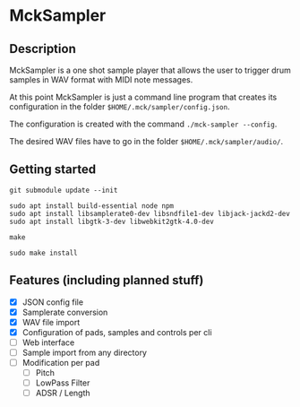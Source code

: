 # MckSampler

## Description

MckSampler is a one shot sample player that allows the user to trigger drum samples in WAV format with MIDI note messages.

At this point MckSampler is just a command line program that creates its configuration in the folder ```$HOME/.mck/sampler/config.json```.

The configuration is created with the command ```./mck-sampler --config```.

The desired WAV files have to go in the folder ```$HOME/.mck/sampler/audio/```.

## Getting started

```
git submodule update --init

sudo apt install build-essential node npm
sudo apt install libsamplerate0-dev libsndfile1-dev libjack-jackd2-dev
sudo apt install libgtk-3-dev libwebkit2gtk-4.0-dev

make

sudo make install
```

## Features (including planned stuff)

- [x] JSON config file
- [x] Samplerate conversion
- [x] WAV file import
- [x] Configuration of pads, samples and controls per cli
- [ ] Web interface
- [ ] Sample import from any directory
- [ ] Modification per pad
  - [ ] Pitch
  - [ ] LowPass Filter
  - [ ] ADSR / Length
